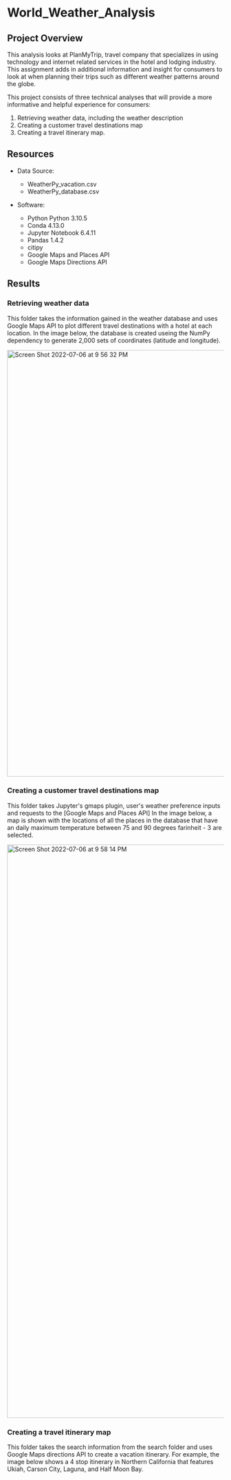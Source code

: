 # World_Weather_Analysis

## Project Overview

This analysis looks at PlanMyTrip, travel company that specializes in using technology and internet related services in the hotel and lodging industry. This assignment adds in additional information and insight for consumers to look at when planning their trips such as different weather patterns around the globe.

This project consists of three technical analyses that will provide a more informative and helpful experience for consumers:

1. Retrieving weather data, including the weather description
2. Creating a customer travel destinations map
3. Creating a travel itinerary map.

## Resources

- Data Source:
  - WeatherPy_vacation.csv
  - WeatherPy_database.csv

- Software:
  - Python Python 3.10.5
  - Conda 4.13.0
  - Jupyter Notebook 6.4.11
  - Pandas 1.4.2
  - citipy
  - Google Maps and Places API
  - Google Maps Directions API

## Results

### Retrieving weather data

This folder takes the information gained in the weather database and uses Google Maps API to plot different travel destinations with a hotel at each location. In the image below, the database is created useing the NumPy dependency to generate 2,000 sets of coordinates (latitude and longitude).

<img width="991" alt="Screen Shot 2022-07-06 at 9 56 32 PM" src="https://user-images.githubusercontent.com/102444078/177694463-036703ea-5170-472d-8e03-b4bff1798307.png">



### Creating a customer travel destinations map

This folder takes Jupyter's gmaps plugin, user's weather preference inputs and requests to the [Google Maps and Places API]
In the image below, a map is  shown with the locations of all the places in the database that have an daily maximum temperature between 75 and 90 degrees farinheit - 3 are selected. 

<img width="1332" alt="Screen Shot 2022-07-06 at 9 58 14 PM" src="https://user-images.githubusercontent.com/102444078/177694664-4383b14a-2136-47f6-9442-92822f4528b0.png">

### Creating a travel itinerary map

This folder takes the search information from the search folder and uses Google Maps directions API to create a vacation itinerary. For example, the image below shows a 4 stop itinerary in Northern California that features Ukiah, Carson City, Laguna, and Half Moon Bay.

